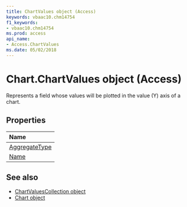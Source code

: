 ```yaml
---
title: ChartValues object (Access)
keywords: vbaac10.chm14754
f1_keywords:
- vbaac10.chm14754
ms.prod: access
api_name:
- Access.ChartValues
ms.date: 05/02/2018
---
```



# Chart.ChartValues object (Access)

Represents a field whose values will be plotted in the value (Y) axis of a chart.

## Properties

|Name|
|:-----|
|[AggregateType](Access.ChartValues.AggregateType.md)|
|[Name](Access.ChartValues.Name.md)|


## See also

- [ChartValuesCollection object](Access.ChartValuesCollection.md)
- [Chart object](Access.Chart.md)